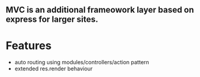 ## MVC is an additional frameowork layer based on express for larger sites.

# Features
- auto routing using modules/controllers/action pattern
- extended res.render behaviour